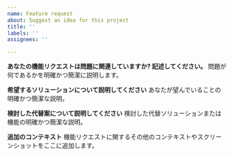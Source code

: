 ```yaml
---
name: Feature request
about: Suggest an idea for this project
title: ''
labels: ''
assignees: ''

---
```


**あなたの機能リクエストは問題に関連していますか? 記述してください。**
問題が何であるかを明確かつ簡潔に説明します。 

**希望するソリューションについて説明してください**
あなたが望んでいることの明確かつ簡潔な説明。

**検討した代替案について説明してください**
検討した代替ソリューションまたは機能の明確かつ簡潔な説明。

**追加のコンテキスト**
機能リクエストに関するその他のコンテキストやスクリーンショットをここに追加します。
